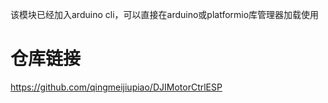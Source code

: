 该模块已经加入arduino cli，可以直接在arduino或platformio库管理器加载使用
# 仓库链接
https://github.com/qingmeijiupiao/DJIMotorCtrlESP